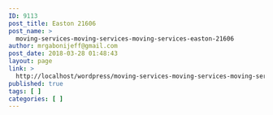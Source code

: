 ```yaml
---
ID: 9113
post_title: Easton 21606
post_name: >
  moving-services-moving-services-moving-services-easton-21606
author: mrgabonijeff@gmail.com
post_date: 2018-03-28 01:48:43
layout: page
link: >
  http://localhost/wordpress/moving-services-moving-services-moving-services-easton-21606/
published: true
tags: [ ]
categories: [ ]
---
```

